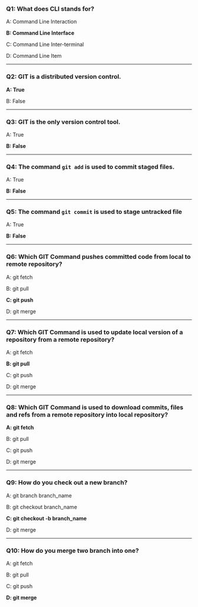 ### Q1: What does CLI stands for?

A: Command Line Interaction

**B: Command Line Interface**

C: Command Line Inter-terminal

D: Command Line Item

---

### Q2: GIT is a distributed version control.

**A: True**

B: False

---

### Q3: GIT is the only version control tool.

A: True

**B: False**

---

### Q4: The command `git add` is used to commit staged files.

A: True

**B: False**

---

### Q5: The command `git commit` is used to stage untracked file

A: True

**B: False**

---

### Q6: Which GIT Command pushes committed code from local to remote repository?

A: git fetch

B: git pull

**C: git push**

D: git merge

---

### Q7: Which GIT Command is used to update local version of a repository from a remote repository?

A: git fetch

**B: git pull**

C: git push

D: git merge

---

### Q8: Which GIT Command is used to download commits, files and refs from a remote repository into local repository?

**A: git fetch**

B: git pull

C: git push

D: git merge

---

### Q9: How do you check out a new branch?

A: git branch branch_name

B: git checkout branch_name

**C: git checkout -b branch_name**

D: git merge

---

### Q10: How do you merge two branch into one?

A: git fetch

B: git pull

C: git push

**D: git merge**

